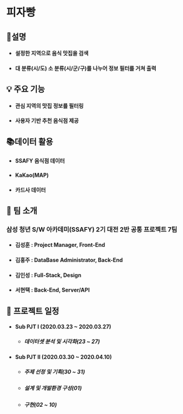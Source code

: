 # 피자빵



## 🤔설명   


- #### 설정한 지역으로 음식 맛집을 검색

- #### 대 분류(시/도) 소 분류(시/군/구)를 나누어 정보 필터를 거쳐 출력




## 💡 주요 기능   


- #### **관심 지역의 맛집 정보를 필터링**

- #### 사용자 기반 추천 음식점 제공

  

  


## 📚데이터 활용   


- #### SSAFY 음식점 데이터

- #### KaKao(MAP)

- #### 카드사 데이터

  
  
  


## 🤝 팀 소개   


### 삼성 청년 S/W 아카데미(SSAFY) 2기 대전 2반 공통 프로젝트 7팀

- #### 김성훈 : Project Manager, Front-End

- #### 김홍주 : DataBase Administrator, Back-End

- #### 김인성 : Full-Stack, Design

- #### 서현택 : Back-End, Server/API




## 📆 프로젝트 일정   

- #### Sub PJT I    (2020.03.23 ~ 2020.03.27)

  - ##### 데이터셋 분석 및 시각화(23 ~ 27)

- #### Sub PJT II   (2020.03.30 ~ 2020.04.10)

  - ##### **주제 선정 및 기획**(30 ~ 31)

  - ##### 설계 및 개발환경 구성(01)

  - ##### 구현(02 ~ 10)

